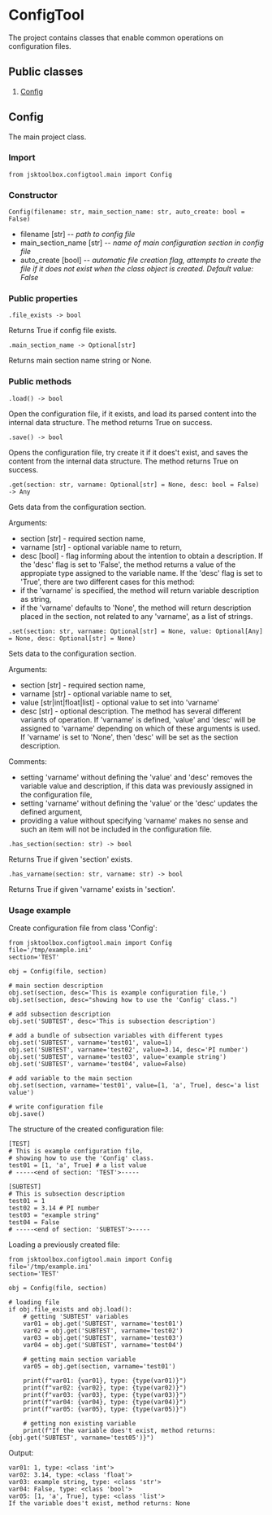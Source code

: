 # ConfigTool

The project contains classes that enable common operations on configuration files.

## Public classes

1. [Config](https://github.com/Szumak75/JskToolBox/blob/1.0.16/docs/ConfigTool.md#config)

## Config

The main project class.

### Import

```
from jsktoolbox.configtool.main import Config
```

### Constructor

```
Config(filename: str, main_section_name: str, auto_create: bool = False)
```

- filename [str] -- *path to config file*
- main_section_name [str] -- *name of main configuration section in config file*
- auto_create [bool] -- *automatic file creation flag, attempts to create the file if it does not exist when the class object is created. Default value: False*

### Public properties

```
.file_exists -> bool
```

Returns True if config file exists.

```
.main_section_name -> Optional[str]
```

Returns main section name string or None.

### Public methods

```
.load() -> bool
```

Open the configuration file, if it exists, and load its parsed content into the internal data structure.
The method returns True on success.

```
.save() -> bool
```

Opens the configuration file, try create it if it does't exist, and saves the content from the internal data structure.
The method returns True on success.

```
.get(section: str, varname: Optional[str] = None, desc: bool = False) -> Any
```

Gets data from the configuration section.

Arguments:

- section [str] - required section name,
- varname [str] - optional variable name to return,
- desc [bool] - flag informing about the intention to obtain a description.
If the 'desc' flag is set to 'False', the method returns a value of the appropiate type assigned to the variable name.
If the 'desc' flag is set to 'True', there are two different cases for this method:
- if the 'varname' is specified, the method will return variable description as string,
- if the 'varname' defaults to 'None', the method will return description placed in the section, not related to any 'varname', as a list of strings.

```
.set(section: str, varname: Optional[str] = None, value: Optional[Any] = None, desc: Optional[str] = None)
```

Sets data to the configuration section.

Arguments:

- section [str] - required section name,
- varname [str] - optional variable name to set,
- value [str|int|float|list] - optional value to set into 'varname'
- desc [str] - optional description.
The method has several different variants of operation.
If 'varname' is defined, 'value' and 'desc' will be assigned to 'varname' depending on which of these arguments is used.
If 'varname' is set to 'None', then 'desc' will be set as the section description.

Comments:

- setting 'varname' without defining the 'value' and 'desc' removes the variable value and description, if this data was previously assigned in the configuration file,
- setting 'varname' without defining the 'value' or the 'desc' updates the defined argument,
- providing a value without specifying 'varname' makes no sense and such an item will not be included in the configuration file.

```
.has_section(section: str) -> bool
```

Returns True if given 'section' exists.

```
.has_varname(section: str, varname: str) -> bool
```

Returns True if given 'varname' exists in 'section'.

### Usage example

Create configuration file from class 'Config':

```
from jsktoolbox.configtool.main import Config
file='/tmp/example.ini'
section='TEST'

obj = Config(file, section)

# main section description
obj.set(section, desc='This is example configuration file,')
obj.set(section, desc="showing how to use the 'Config' class.")

# add subsection description
obj.set('SUBTEST', desc='This is subsection description')

# add a bundle of subsection variables with different types
obj.set('SUBTEST', varname='test01', value=1)
obj.set('SUBTEST', varname='test02', value=3.14, desc='PI number')
obj.set('SUBTEST', varname='test03', value='example string')
obj.set('SUBTEST', varname='test04', value=False)

# add variable to the main section
obj.set(section, varname='test01', value=[1, 'a', True], desc='a list value')

# write configuration file
obj.save()
```

The structure of the created configuration file:

```
[TEST]
# This is example configuration file,
# showing how to use the 'Config' class.
test01 = [1, 'a', True] # a list value
# -----<end of section: 'TEST'>-----

[SUBTEST]
# This is subsection description
test01 = 1
test02 = 3.14 # PI number
test03 = "example string"
test04 = False
# -----<end of section: 'SUBTEST'>-----

```

Loading a previously created file:

```
from jsktoolbox.configtool.main import Config
file='/tmp/example.ini'
section='TEST'

obj = Config(file, section)

# loading file
if obj.file_exists and obj.load():
    # getting 'SUBTEST' variables
    var01 = obj.get('SUBTEST', varname='test01')
    var02 = obj.get('SUBTEST', varname='test02')
    var03 = obj.get('SUBTEST', varname='test03')
    var04 = obj.get('SUBTEST', varname='test04')

    # getting main section variable
    var05 = obj.get(section, varname='test01')

    print(f"var01: {var01}, type: {type(var01)}")
    print(f"var02: {var02}, type: {type(var02)}")
    print(f"var03: {var03}, type: {type(var03)}")
    print(f"var04: {var04}, type: {type(var04)}")
    print(f"var05: {var05}, type: {type(var05)}")

    # getting non existing variable
    print(f"If the variable does't exist, method returns: {obj.get('SUBTEST', varname='test05')}")
```

Output:

```
var01: 1, type: <class 'int'>
var02: 3.14, type: <class 'float'>
var03: example string, type: <class 'str'>
var04: False, type: <class 'bool'>
var05: [1, 'a', True], type: <class 'list'>
If the variable does't exist, method returns: None
```
